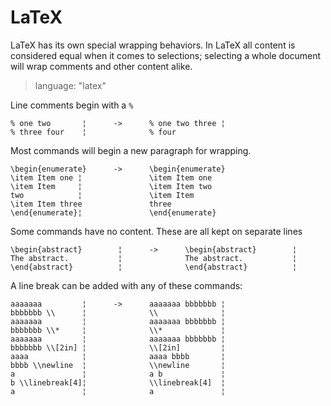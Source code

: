 # LaTeX #

LaTeX has its own special wrapping behaviors. In LaTeX all content is considered
equal when it comes to selections; selecting a whole document will wrap comments
and other content alike.

> language: "latex"

Line comments begin with a `%`

    % one two       ¦      ->      % one two three ¦
    % three four    ¦              % four

Most commands will begin a new paragraph for wrapping.

    \begin{enumerate}      ->      \begin{enumerate}
    \item Item one ¦               \item Item one
    \item Item     ¦               \item Item two
    two            ¦               \item Item
    \item Item three               three
    \end{enumerate}¦               \end{enumerate}

Some commands have no content. These are all kept on separate lines

    \begin{abstract}        ¦      ->      \begin{abstract}        ¦
    The abstract.           ¦              The abstract.           ¦
    \end{abstract}          ¦              \end{abstract}          ¦

A line break can be added with any of these commands:

    aaaaaaa         ¦      ->      aaaaaaa bbbbbbb ¦
    bbbbbbb \\      ¦              \\              ¦
    aaaaaaa         ¦              aaaaaaa bbbbbbb ¦
    bbbbbbb \\*     ¦              \\*             ¦
    aaaaaaa         ¦              aaaaaaa bbbbbbb ¦
    bbbbbbb \\[2in] ¦              \\[2in]         ¦
    aaaa            ¦              aaaa bbbb       ¦
    bbbb \\newline  ¦              \\newline       ¦
    a               ¦              a b             ¦
    b \\linebreak[4]¦              \\linebreak[4]  ¦
    a               ¦              a               ¦
